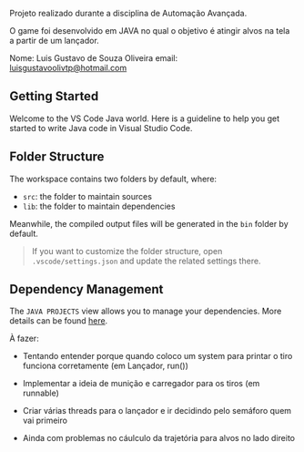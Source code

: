 Projeto realizado durante a disciplina de Automação Avançada.

O game foi desenvolvido em JAVA no qual o objetivo é atingir alvos na tela a partir de um lançador.

Nome: Luis Gustavo de Souza Oliveira
email: luisgustavoolivtp@hotmail.com

## Getting Started

Welcome to the VS Code Java world. Here is a guideline to help you get started to write Java code in Visual Studio Code.

## Folder Structure

The workspace contains two folders by default, where:

- `src`: the folder to maintain sources
- `lib`: the folder to maintain dependencies

Meanwhile, the compiled output files will be generated in the `bin` folder by default.

> If you want to customize the folder structure, open `.vscode/settings.json` and update the related settings there.

## Dependency Management

The `JAVA PROJECTS` view allows you to manage your dependencies. More details can be found [here](https://github.com/microsoft/vscode-java-dependency#manage-dependencies).

À fazer:

- Tentando entender porque quando coloco um system para printar o tiro funciona corretamente (em Lançador, run())

- Implementar a ideia de munição e carregador para os tiros (em runnable)
- Criar várias threads para o lançador e ir decidindo pelo semáforo quem vai primeiro
- Ainda com problemas no cáulculo da trajetória para alvos no lado direito
